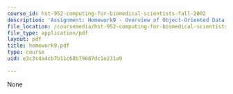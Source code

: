 ```yaml
---
course_id: hst-952-computing-for-biomedical-scientists-fall-2002
description: 'Assignment: Homework9 - Overview of Object-Oriented Data Management'
file_location: /coursemedia/hst-952-computing-for-biomedical-scientists-fall-2002/e3c3c4a4cb7b11c68b79887dc1e231a9_homework9.pdf
file_type: application/pdf
layout: pdf
title: homework9.pdf
type: course
uid: e3c3c4a4cb7b11c68b79887dc1e231a9

---
```

None